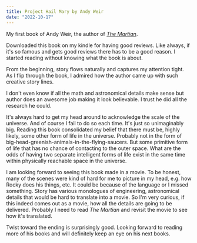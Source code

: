 ```yaml
---
title: Project Hail Mary by Andy Weir
date: "2022-10-17"
---
```


My first book of Andy Weir, the author of _[The Martian](/posts/the-martian)_.

Downloaded this book on my kindle for having good reviews.
Like always, if it's so famous and gets good reviews there has to be a good reason.
I started reading without knowing what the book is about.

From the beginning, story flows naturally and captures my attention tight.
As I flip through the book, I admired how the author came up with such creative story lines.

I don't even know if all the math and astronomical details make sense but author does an awesome job making it look believable.
I trust he did all the research he could.

It's always hard to get my head around to acknowledge the scale of the universe.
And of course I fail to do so each time.
It's just so unimaginably big.
Reading this book consolidated my belief that there must be, highly likely, some other form of life in the universe.
Probably not in the form of big-head-greenish-animals-in-the-flying-saucers.
But some primitive form of life that has no chance of contacting to the outer space.
What are the odds of having two separate intelligent forms of life exist in the same time within physically reachable space in the universe.

I am looking forward to seeing this book made in a movie.
To be honest, many of the scenes were kind of hard for me to picture in my head, e.g. how Rocky does his things, etc.
It could be because of the language or I missed something.
Story has various monologues of engineering, astronomical details that would be hard to translate into a movie.
So I'm very curious, if this indeed comes out as a movie, how all the details are going to be delivered.
Probably I need to read _The Martian_ and revisit the movie to see how it's translated.

Twist toward the ending is surprisingly good.
Looking forward to reading more of his books and will definitely keep an eye on his next books.

